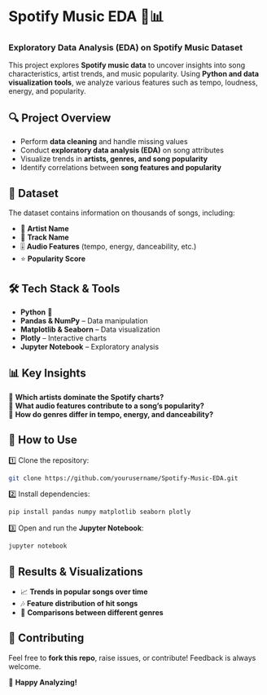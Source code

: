 # **Spotify Music EDA 🎵📊**  

### **Exploratory Data Analysis (EDA) on Spotify Music Dataset**  

This project explores **Spotify music data** to uncover insights into song characteristics, artist trends, and music popularity. Using **Python and data visualization tools**, we analyze various features such as tempo, loudness, energy, and popularity.  

## **🔍 Project Overview**  
- Perform **data cleaning** and handle missing values  
- Conduct **exploratory data analysis (EDA)** on song attributes  
- Visualize trends in **artists, genres, and song popularity**  
- Identify correlations between **song features and popularity**  

## **📂 Dataset**  
The dataset contains information on thousands of songs, including:  
- 🎤 **Artist Name**  
- 🎵 **Track Name**  
- 🎚 **Audio Features** (tempo, energy, danceability, etc.)  
- ⭐ **Popularity Score**  

## **🛠 Tech Stack & Tools**  
- **Python** 🐍  
- **Pandas & NumPy** – Data manipulation  
- **Matplotlib & Seaborn** – Data visualization  
- **Plotly** – Interactive charts  
- **Jupyter Notebook** – Exploratory analysis  

## **📊 Key Insights**  
🔹 **Which artists dominate the Spotify charts?**  
🔹 **What audio features contribute to a song’s popularity?**  
🔹 **How do genres differ in tempo, energy, and danceability?**  

## **📌 How to Use**  
1️⃣ Clone the repository:  
   ```bash
   git clone https://github.com/yourusername/Spotify-Music-EDA.git
   ```  
2️⃣ Install dependencies:  
   ```bash
   pip install pandas numpy matplotlib seaborn plotly  
   ```  
3️⃣ Open and run the **Jupyter Notebook**:  
   ```bash
   jupyter notebook
   ```  

## **📜 Results & Visualizations**  
- 📈 **Trends in popular songs over time**  
- 🎶 **Feature distribution of hit songs**  
- 🎼 **Comparisons between different genres**  

## **📢 Contributing**  
Feel free to **fork this repo**, raise issues, or contribute! Feedback is always welcome.  

🚀 **Happy Analyzing!** 
